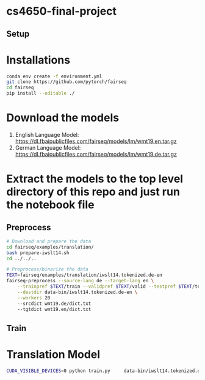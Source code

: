 # cs4650-final-project
## Setup
# Installations
```bash
conda env create -f environment.yml
git clone https://github.com/pytorch/fairseq
cd fairseq
pip install --editable ./
```
# Download the models
1. English Language Model: https://dl.fbaipublicfiles.com/fairseq/models/lm/wmt19.en.tar.gz
2. German Language Model: https://dl.fbaipublicfiles.com/fairseq/models/lm/wmt19.de.tar.gz

# Extract the models to the top level directory of this repo and just run the notebook file

## Preprocess
```bash
# Download and prepare the data
cd fairseq/examples/translation/
bash prepare-iwslt14.sh
cd ../../..

# Preprocess/binarize the data
TEXT=fairseq/examples/translation/iwslt14.tokenized.de-en
fairseq-preprocess --source-lang de --target-lang en \
    --trainpref $TEXT/train --validpref $TEXT/valid --testpref $TEXT/test \
    --destdir data-bin/iwslt14.tokenized.de-en \
    --workers 20
    --srcdict wmt19.de/dict.txt
    --tgtdict wmt19.en/dict.txt
```

## Train
# Translation Model
```bash
CUDA_VISIBLE_DEVICES=0 python train.py     data-bin/iwslt14.tokenized.de-en     --arch transformer_iwslt_de_en --share-decoder-input-output-embed     --optimizer adam --adam-betas '(0.9, 0.98)' --clip-norm 0.0     --lr 5e-4 --lr-scheduler inverse_sqrt --warmup-updates 4000     --dropout 0.3 --weight-decay 0.0001     --criterion label_smoothed_cross_entropy --label-smoothing 0.1     --max-tokens 512     --eval-bleu     --eval-bleu-args '{"beam": 5, "max_len_a": 1.2, "max_len_b": 10}'     --eval-bleu-detok moses     --eval-bleu-remove-bpe     --eval-bleu-print-samples     --best-checkpoint-metric bleu --maximize-best-checkpoint-metric
```
